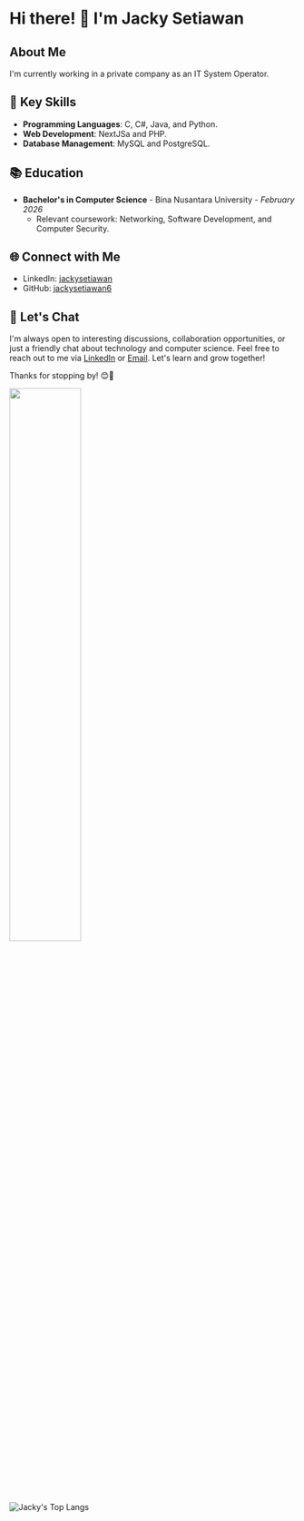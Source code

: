 # Hi there! 👋 I'm Jacky Setiawan

## About Me

I'm currently working in a private company as an IT System Operator.

<!-- ## 💼 Experience

- **Intern @ [Company Name]** - *Month Year to Month Year*
  - Worked on [brief description of your projects or responsibilities].
  - Collaborated with cross-functional teams to deliver [mention any significant achievements or projects].
  
- **Freelancer** - *Month Year to Present*
  - [Highlight any freelance work or side projects you've worked on, including technologies used and outcomes achieved].
-->
## 🌟 Key Skills

- **Programming Languages**: C, C#, Java, and Python.
- **Web Development**: NextJSa and PHP.
- **Database Management**: MySQL and PostgreSQL.

<!-- ## 🚀 Projects

1. **[Project Name]** - *Month Year to Month Year*
   - [Brief project description]
   - Technologies used: [List the technologies or tools you used]
   - [Add a link to the project's GitHub repository or a live demo if applicable]

2. **[Project Name]** - *Month Year to Month Year*
   - [Brief project description]
   - Technologies used: [List the technologies or tools you used]
   - [Add a link to the project's GitHub repository or a live demo if applicable]

3. [Add more projects as needed]
-->

## 📚 Education

- **Bachelor's in Computer Science** - Bina Nusantara University - *February 2026*
  - Relevant coursework: Networking, Software Development, and Computer Security.
  
## 🌐 Connect with Me

- LinkedIn: [jackysetiawan](https://www.linkedin.com/in/jackysetiawan/)
- GitHub: [jackysetiawan6](https://github.com/jackysetiawan6)

## 💬 Let's Chat

I'm always open to interesting discussions, collaboration opportunities, or just a friendly chat about technology and computer science. Feel free to reach out to me via [LinkedIn](https://www.linkedin.com/in/jackysetiawan/) or [Email](mailto:jackysetiawan6@gmail.com). Let's learn and grow together!

Thanks for stopping by! 😊🚀

<img src="https://github-readme-streak-stats.herokuapp.com/?user=jackysetiawan6&theme=dark" width="50%" >

![Jacky's Top Langs](https://github-readme-stats.vercel.app/api/top-langs/?username=jackysetiawan6&layout=compact&theme=darcula&langs_count=10)
